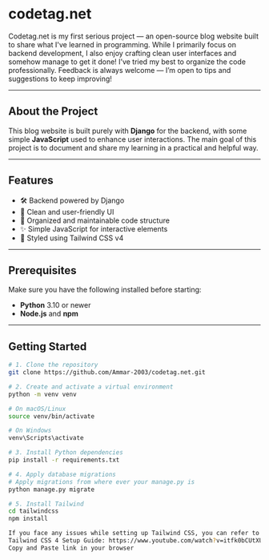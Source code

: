 # codetag.net

Codetag.net is my first serious project — an open-source blog website built to share what I've learned in programming. While I primarily focus on backend development, I also enjoy crafting clean user interfaces and somehow manage to get it done! I’ve tried my best to organize the code professionally. Feedback is always welcome — I’m open to tips and suggestions to keep improving!

---

## About the Project

This blog website is built purely with **Django** for the backend, with some simple **JavaScript** used to enhance user interactions. The main goal of this project is to document and share my learning in a practical and helpful way.

---

## Features

- 🛠️ Backend powered by Django  
- 🎨 Clean and user-friendly UI  
- 🧩 Organized and maintainable code structure  
- ✨ Simple JavaScript for interactive elements  
- 💨 Styled using Tailwind CSS v4  

---

## Prerequisites

Make sure you have the following installed before starting:

- **Python** 3.10 or newer  
- **Node.js** and **npm**

---

## Getting Started

```bash
# 1. Clone the repository
git clone https://github.com/Ammar-2003/codetag.net.git

# 2. Create and activate a virtual environment
python -m venv venv

# On macOS/Linux
source venv/bin/activate

# On Windows
venv\Scripts\activate

# 3. Install Python dependencies
pip install -r requirements.txt

# 4. Apply database migrations
# Apply migrations from where ever your manage.py is
python manage.py migrate

# 5. Install Tailwind
cd tailwindcss
npm install

If you face any issues while setting up Tailwind CSS, you can refer to this helpful video:
Tailwind CSS 4 Setup Guide: https://www.youtube.com/watch?v=itfk0bCUtXU&t=633s 
Copy and Paste link in your browser
